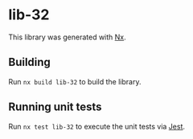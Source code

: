 # lib-32

This library was generated with [Nx](https://nx.dev).

## Building

Run `nx build lib-32` to build the library.

## Running unit tests

Run `nx test lib-32` to execute the unit tests via [Jest](https://jestjs.io).
